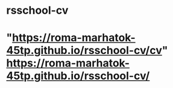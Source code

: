 # rsschool-cv
# "https://roma-marhatok-45tp.github.io/rsschool-cv/cv" https://roma-marhatok-45tp.github.io/rsschool-cv/